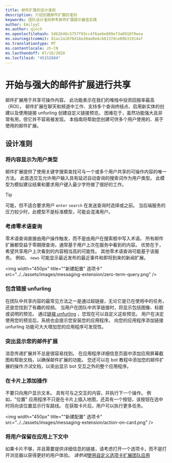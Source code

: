 ```yaml
---
title: 邮件扩展的设计准则
description: 介绍创建邮件扩展的准则
keywords: 团队设计准则参考邮件扩展提示最佳实践
author: EmilyyC
ms.author: qinch
ms.openlocfilehash: 5d62646c5757f93cc4f6ae6e089ef3a0918f9eea
ms.sourcegitcommit: 81ac2a1070d16e20ae0e4cb6137dce09b31914af
ms.translationtype: MT
ms.contentlocale: zh-CN
ms.lasthandoff: 07/16/2020
ms.locfileid: "45152684"
---
```

# <a name="start-sharing-with-powerful-messaging-extensions"></a>开始与强大的邮件扩展进行共享

邮件扩展用于共享可操作内容。 此功能表示在我们的堆栈中投资回报率最高（ROI）。 邮件扩展在聊天和频道中工作、支持多个查询终结点、启用新实体的创建以及使用链接 unfurling 创建自定义链接预览。 困难在于，虽然功能强大且非常有用，但它并不容易被发现。 本指南将帮助您创建可供多个用户使用的、易于使用的邮件扩展。

## <a name="design-guidelines"></a>设计准则

### <a name="show-content-as-a-user-type"></a>将内容显示为用户类型

邮件扩展提供了使用关键字搜索查找可与一个或多个用户共享的可操作内容的唯一方法。 此首选交互允许用户输入具有延迟自动查询的搜索词作为用户类型。 此模型为模拟建议结果和要求用户键入最少字符做了很好的工作。

> [!TIP]
>可能，但不适合要求用户 `enter` `search` 在发送查询时选择或之前。 当后端服务的压力较少时，此模型不是标准模型，可能会混淆用户。

### <a name="consider-zero-term-queries"></a>考虑零术语查询

零术语查询直接由用户操作触发，而不是由用户在搜索框中写入术语。 所有邮件扩展都受益于零期限查询，通常基于用户上次在服务中看到的内容。 优势在于，希望共享用户上次看到的内容相当高的可能性。 其他零术语查询可能基于该服务。 例如， `news` 可能显示最近发布的最近事件和即将到来的新闻扩展。

<img width="450px" title=""新建配置" 选项卡" src="../../assets/images/messaging-extension/zero-term-query.png" />

### <a name="include-link-unfurling"></a>包含链接 unfurling

在团队中共享内容的最常见方法之一是通过超链接，无论它是已在使用中的任务，还是您找到了有趣的视频。 当用户在团队中共享链接时，将显示包括图像、标题或说明的预览。 通过[链接 unfurling](../how-to/link-unfurling.md) ，您现在可以自定义这些预览。 用户在决定使用您的预览后，系统也会提示您安装您的应用程序。 向您的应用程序添加链接 unfurling 功能可大大增加您的应用程序可发现性。

### <a name="highlight-your-messaging-extension"></a>突出显示您的邮件扩展

消息传递扩展并不总是很容易找到。 在应用程序详细信息页面中添加应用屏幕截图和帮助文档，以确保邮件扩展的功能。 您还可以在 bot 教程中添加您的邮件扩展的操作*方法*文档，以突出显示 bot 交互之外的整个应用程序。

### <a name="add-actions-on-card"></a>在卡片上添加操作

不要只向用户显示文本。 具有可与之交互的内容，并执行下一个操作。 例如，"位置" 应用程序不只是在卡片上插入地图，还具有一个按钮，该按钮在选中时将向该位置显示行车路线。 在获取卡片后，用户可以执行更多任务。

<img width="450px" title=""新建配置" 选项卡" src="../../assets/images/messaging-extension/action-on-card.png" />

### <a name="keep-users-in-the-app-context"></a>将用户保留在应用上下文中

如果卡片不够，并且需要提供详细信息的链接，请考虑打开一个选项卡，而不是打开浏览器以获得更好的用户体验。 *请参阅*[使用自定义选项卡扩展团队应用](../../tabs/how-to/add-tab.md)
